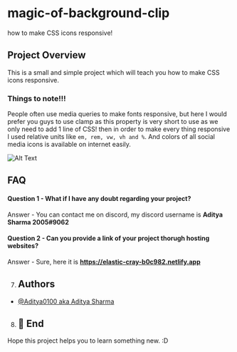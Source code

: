 # magic-of-background-clip
how to make CSS icons responsive!
## Project Overview
This is a small and simple project which will teach you how to make CSS icons responsive.
### Things to note!!!
People often use media queries to make fonts responsive, but here I would prefer you guys to use clamp as this property is very short to use as we only need to add 1 line of CSS! then in order to make every thing responsive I used relative units like `em, rem, vw, vh and %`. And colors of all social media icons is available on internet easily.

 ![Alt Text](https://media.giphy.com/media/MFBXIfwgmcUgegTV5i/giphy.gif) 
 
 ## FAQ

#### Question 1 - What if I have any doubt regarding your project?

Answer - You can contact me on discord, my discord username is **Aditya Sharma 2005#9062**

#### Question 2 - Can you provide a link of your project thorugh hosting websites?

Answer - Sure, here it is **https://elastic-cray-b0c982.netlify.app**

7. ## Authors

- [@Aditya0100 aka Aditya Sharma](https://github.com/Aditya0100)

8. ## 🚀 End
Hope this project helps you to learn something new. :D